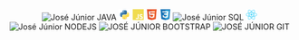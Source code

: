  <div style="display: inline_block" align="center">
  <img alt="José Júnior JAVA" height="20" width="20" src="https://cdn.worldvectorlogo.com/logos/java.svg">
  <img alt="José Júnior Python" height="20" width="20" src="https://raw.githubusercontent.com/devicons/devicon/master/icons/python/python-original.svg">
  <img alt="José Júnior JAVASCRIPT" height="20" width="20" src="https://raw.githubusercontent.com/devicons/devicon/master/icons/javascript/javascript-plain.svg">
  <img alt="José Júnior HTML" height="20" width="20" src="https://raw.githubusercontent.com/devicons/devicon/master/icons/html5/html5-original.svg">
  <img alt="José Júnior CSS" height="20" width="20" src="https://raw.githubusercontent.com/devicons/devicon/master/icons/css3/css3-original.svg">
  <img alt="José Júnior SQL" height="20" width="20" src="https://cdn0.iconfinder.com/data/icons/flat-design-database-set-3/24/sql-badge-512.png">
  <img alt="José Júnior REACT" height="20" width="20" src="https://raw.githubusercontent.com/devicons/devicon/master/icons/react/react-original.svg">     
  <img alt="José Júnior NODEJS" height="20" width="20" src="https://cdn.iconscout.com/icon/free/png-256/node-js-1174925.png">
  <img alt="JOSÉ JÚNIOR BOOTSTRAP" height="20" width="20" src="https://avatars.githubusercontent.com/u/2918581?s=280&v=4">
  <img alt="JOSÉ JÚNIOR GIT" height="20" width="20" src="https://img.icons8.com/nolan/344/git.png">
</div>


   ##


<div align="center"> 
  <a href="https://www.instagram.com/josejunior.dev/" target="_blank"><img src="https://user-images.githubusercontent.com/73971543/164509147-f85bfd8c-d143-441b-b3d9-ffa30c0dda3d.png" target="_blank" height="10" width="10"></a>
 <a href="https://www.youtube.com/channel/UCMArJl6G3SweRV576P0rRnw" target="_blank"><img src="https://user-images.githubusercontent.com/73971543/164509388-ffce76d4-afd5-4d1d-9531-bc89503136e3.png" target="_blank" height="10" width="10"></a>
  <a href = "mailto:sudojrr@gmail.com"><img src="https://user-images.githubusercontent.com/73971543/164509676-feba431f-b320-4889-ad9d-bbba431e96e5.png" target="_blank" height="10" width="10"></a>
</div>
